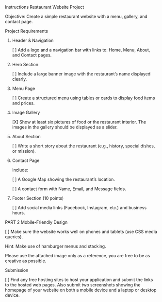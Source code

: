 Instructions
Restaurant Website Project

Objective:
Create a simple restaurant website with a menu, gallery, and contact page.

Project Requirements 
1. Header & Navigation

   [ ] Add a logo and a navigation bar with links to: Home, Menu, About, and Contact pages.

2. Hero Section

   [ ] Include a large banner image with the restaurant’s name displayed clearly.

3. Menu Page

   [ ] Create a structured menu using tables or cards to display food items and prices.

4. Image Gallery

   [X] Show at least six pictures of food or the restaurant interior. The images in the gallery should be displayed as a slider.

5. About Section

   [ ] Write a short story about the restaurant (e.g., history, special dishes, or mission).
 
6. Contact Page

   Include:
 
      [ ] A Google Map showing the restaurant’s location.

      [ ] A contact form with Name, Email, and Message fields.

8. Footer Section (10 points)

   [ ] Add social media links (Facebook, Instagram, etc.) and business hours.

PART 2 Mobile-Friendly Design

   [ ] Make sure the website works well on phones and tablets (use CSS media queries).
 
   Hint: Make use of hamburger menus and stacking.
 
   Please use the attached image only as a reference, you are free to be as creative as possible.

Submission

   [ ] Find any free hosting sites to host your application and submit the links to the hosted web pages. Also submit two screenshots showing the homepage of your website on both a mobile device and a laptop or desktop device.
